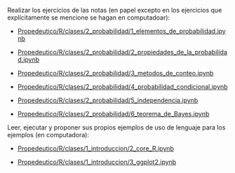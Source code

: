 Realizar los ejercicios de las notas (en papel excepto en los ejercicios que explícitamente se mencione se hagan en computadoar):

* [Propedeutico/R/clases/2_probabilidad/1_elementos_de_probabilidad.ipynb](https://github.com/ITAM-DS/Propedeutico/blob/master/R/clases/2_probabilidad/1_elementos_de_probabilidad.ipynb)

* [Propedeutico/R/clases/2_probabilidad/2_propiedades_de_la_probabilidad.ipynb](https://github.com/ITAM-DS/Propedeutico/blob/master/R/clases/2_probabilidad/2_propiedades_de_la_probabilidad.ipynb)

* [Propedeutico/R/clases/2_probabilidad/3_metodos_de_conteo.ipynb](https://github.com/ITAM-DS/Propedeutico/blob/master/R/clases/2_probabilidad/3_metodos_de_conteo.ipynb)

* [Propedeutico/R/clases/2_probabilidad/4_probabilidad_condicional.ipynb](https://github.com/ITAM-DS/Propedeutico/blob/master/R/clases/2_probabilidad/4_probabilidad_condicional.ipynb)

* [Propedeutico/R/clases/2_probabilidad/5_independencia.ipynb](https://github.com/ITAM-DS/Propedeutico/blob/master/R/clases/2_probabilidad/5_independencia.ipynb)

* [Propedeutico/R/clases/2_probabilidad/6_teorema_de_Bayes.ipynb](https://github.com/ITAM-DS/Propedeutico/blob/master/R/clases/2_probabilidad/6_teorema_de_Bayes.ipynb)

Leer, ejecutar y proponer sus propios ejemplos de uso de lenguaje para los ejemplos (en computadora):

* [Propedeutico/R/clases/1_introduccion/2_core_R.ipynb](https://github.com/ITAM-DS/Propedeutico/blob/master/R/clases/1_introduccion/2_core_R.ipynb)

* [Propedeutico/R/clases/1_introduccion/3_ggplot2.ipynb](https://github.com/ITAM-DS/Propedeutico/blob/master/R/clases/1_introduccion/3_ggplot2.ipynb)



